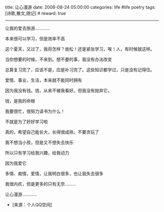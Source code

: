 title: 让心漫游
date: 2008-08-24 05:00:00
categories: life #life poetry
tags: [诗歌,散文,随记]  # <!--more-->
reward: true

---


让我的爱去旅游…………­

本来很可以学习，但是效率不高­

这个夏天，又过了，我将怎样？放松！还是紧张学习，唉！人，有时候就这样。­

<!--more-->

当你想要的时候，不来到。想不要的事，我没有办法改变­

总算复习完了，应该不是，应是补习完了。这些知识都学过，只是没有记得住。­

爱情、事业、生活，本来就不能同时拥有­

因为我没有钱。钱，从来不被我看好。但我没有抛弃它。­

钱，是我的命根­

我要很忙，很努力读书为什么！­

不就是为了好好学习啦­

真的，希望自己能长大，长得很成熟，不要贪玩了­

我不想当小孩，但是又不想失去快乐­

所以只有学习给我兴趣，给我动力­

因为我爱它­

多情、痴情，爱情，让我明白很多，也让我失去很多­

我很内疚，但是更多的只有无奈………

让心漫游…………­


- [来源：个人QQ空间]

